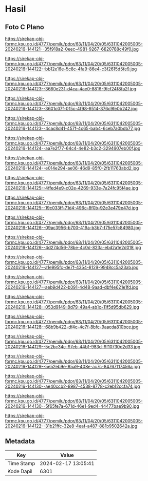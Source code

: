 # Hasil

## Foto C Plano

https://sirekap-obj-formc.kpu.go.id/4777/pemilu/pdpr/63/11/04/20/05/6311042005005-20240216-144121--35f918a2-0eec-4981-9267-6820788c49f0.jpg

https://sirekap-obj-formc.kpu.go.id/4777/pemilu/pdpr/63/11/04/20/05/6311042005005-20240216-144122--bb12e16e-5c8c-4fa9-86e4-c3f2615d5fe9.jpg

https://sirekap-obj-formc.kpu.go.id/4777/pemilu/pdpr/63/11/04/20/05/6311042005005-20240216-144123--3660e231-d4ca-4ae0-8816-9fcf24f8fa2f.jpg

https://sirekap-obj-formc.kpu.go.id/4777/pemilu/pdpr/63/11/04/20/05/6311042005005-20240216-144123--3601c07f-015c-4f98-9514-376c9fe0b242.jpg

https://sirekap-obj-formc.kpu.go.id/4777/pemilu/pdpr/63/11/04/20/05/6311042005005-20240216-144123--4cac8d41-457f-4c65-bab4-6ceb7a0bdb77.jpg

https://sirekap-obj-formc.kpu.go.id/4777/pemilu/pdpr/63/11/04/20/05/6311042005005-20240216-144124--aa7e2f77-64c4-4e82-b3c2-3294607eb00f.jpg

https://sirekap-obj-formc.kpu.go.id/4777/pemilu/pdpr/63/11/04/20/05/6311042005005-20240216-144124--e014e294-ae06-46d9-85f0-2fb11763abd2.jpg

https://sirekap-obj-formc.kpu.go.id/4777/pemilu/pdpr/63/11/04/20/05/6311042005005-20240216-144125--4ffed4e9-c02e-4269-933e-7a24fc95f4ae.jpg

https://sirekap-obj-formc.kpu.go.id/4777/pemilu/pdpr/63/11/04/20/05/6311042005005-20240216-144125--19c033ff-71d4-496c-8f0b-92e3e479e47d.jpg

https://sirekap-obj-formc.kpu.go.id/4777/pemilu/pdpr/63/11/04/20/05/6311042005005-20240216-144126--09ac3956-b700-419a-b3b7-f75e57c84980.jpg

https://sirekap-obj-formc.kpu.go.id/4777/pemilu/pdpr/63/11/04/20/05/6311042005005-20240216-144126--4d274d56-78be-4c0d-823a-ebd2a1e2d018.jpg

https://sirekap-obj-formc.kpu.go.id/4777/pemilu/pdpr/63/11/04/20/05/6311042005005-20240216-144127--a1e995fc-de7f-4354-8129-9948cc5a23ab.jpg

https://sirekap-obj-formc.kpu.go.id/4777/pemilu/pdpr/63/11/04/20/05/6311042005005-20240216-144127--aeb9d422-b091-4d48-9aad-dbf4e621e1fd.jpg

https://sirekap-obj-formc.kpu.go.id/4777/pemilu/pdpr/63/11/04/20/05/6311042005005-20240216-144128--053d9149-8d79-49a4-ab1c-11f5d95db629.jpg

https://sirekap-obj-formc.kpu.go.id/4777/pemilu/pdpr/63/11/04/20/05/6311042005005-20240216-144128--68b9b422-df4c-4c7f-8bfc-9aacda810bce.jpg

https://sirekap-obj-formc.kpu.go.id/4777/pemilu/pdpr/63/11/04/20/05/6311042005005-20240216-144129--5c2bc34c-97eb-44b1-983d-9f10730d2d33.jpg

https://sirekap-obj-formc.kpu.go.id/4777/pemilu/pdpr/63/11/04/20/05/6311042005005-20240216-144129--5e52eb9e-85a9-408e-ac7c-84767117456a.jpg

https://sirekap-obj-formc.kpu.go.id/4777/pemilu/pdpr/63/11/04/20/05/6311042005005-20240216-144130--ae40ccb2-8987-4538-8778-c2eb12ccfa74.jpg

https://sirekap-obj-formc.kpu.go.id/4777/pemilu/pdpr/63/11/04/20/05/6311042005005-20240216-144130--5f65fe7a-671d-46e1-9ed4-44477bae9b90.jpg

https://sirekap-obj-formc.kpu.go.id/4777/pemilu/pdpr/63/11/04/20/05/6311042005005-20240216-144122--31b21ffc-32e8-4eaf-a487-881b9502642a.jpg


## Metadata

| Key        | Value               |
| ---------- | ------------------- |
| Time Stamp | 2024-02-17 13:05:41 |
| Kode Dapil | 6301                |



